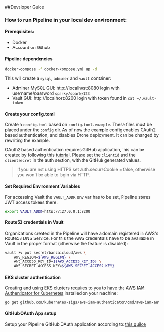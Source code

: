 ##Developer Guide

### How to run Pipeline in your local dev environment:

#### Prerequisites:

* Docker
* Account on Github

#### Pipeline dependencies 

``` bash
docker-compose -f docker-compose.yml up -d
``` 

This will create a `mysql`, `adminer` and `vault` container:
 - Adminer MySQL GUI: http://localhost:8080 login with username/password `sparky/sparky123`
 - Vault GUI: http://localhost:8200 login with token found in `cat ~/.vault-token`

#### Create your config.toml

Create a `config.toml` based on `config.toml.example`. These files must be placed under the `config` dir.
As of now the example config enables OAuth2 based authentication, and disables Drone deployment.
It can be changed by rewriting the example.

OAuth2 based authentication requires GitHub application, this can be created by following this 
[tutorial](https://developer.github.com/apps/building-oauth-apps/creating-an-oauth-app/).
Please set the `clientid` and the `clientsecret` in the auth section, with the GitHub generated values.

> If you are not using HTTPS set auth.secureCookie = false, otherwise you won't be able to login via HTTP.

#### Set Required Environment Variables

For accessing Vault the `VAULT_ADDR` env var has to be set, Pipeline stores JWT access tokens there.

```bash
export VAULT_ADDR=http://127.0.0.1:8200
```

#### Route53 credentials in Vault

Organizations created in the Pipeline will have a domain registered in AWS's Route53 DNS Service. For this
the AWS credentials have to be available in Vault in the proper format (otherwise the feature is disabled):

```bash
vault kv put secret/banzaicloud/aws \
    AWS_REGION=${AWS_REGION} \
    AWS_ACCESS_KEY_ID=${AWS_ACCESS_KEY_ID} \
    AWS_SECRET_ACCESS_KEY=${AWS_SECRET_ACCESS_KEY}
```

#### EKS cluster authentication

Creating and using EKS clusters requires to you to have the [AWS IAM Authenticator for Kubernetes](https://github.com/kubernetes-sigs/aws-iam-authenticator) installed on your machine:

```bash
go get github.com/kubernetes-sigs/aws-iam-authenticator/cmd/aws-iam-authenticator
```

#### GitHub OAuth App setup

Setup your Pipeline GitHub OAuth application according to: [this guilde](./github-app.md)
